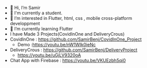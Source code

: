 - 👋 Hi, I’m Samir
- 👋 I'm currently a student.
- 👀 I’m interested in Flutter, html, css , mobile cross-platform developpment 
- 🌱 I’m currently learning Flutter
- I have Made 3 Projects(CovidInOne and DeliveryCrous)
- CovidInOne : https://github.com/SamirBenj/CovidInOne_Project
  - Demo :https://youtu.be/nW1WIk0ieNc
- DeliveryCrous : https://github.com/SamirBenj/DeliveryProject
  - https://youtu.be/uGjLV9320oA
- Chat App with Firebase : https://youtu.be/VKUEzbh5qi0
